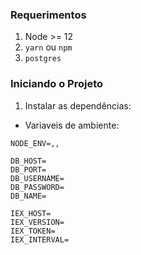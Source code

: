 ### Requerimentos
1. Node >= 12
2. `yarn` ou `npm`
3. `postgres`

### Iniciando o Projeto
1. Instalar as dependências:

- Variaveis de ambiente:
`````
NODE_ENV=,,

DB_HOST=
DB_PORT=
DB_USERNAME=
DB_PASSWORD=
DB_NAME=

IEX_HOST=
IEX_VERSION=
IEX_TOKEN=
IEX_INTERVAL=

`````
